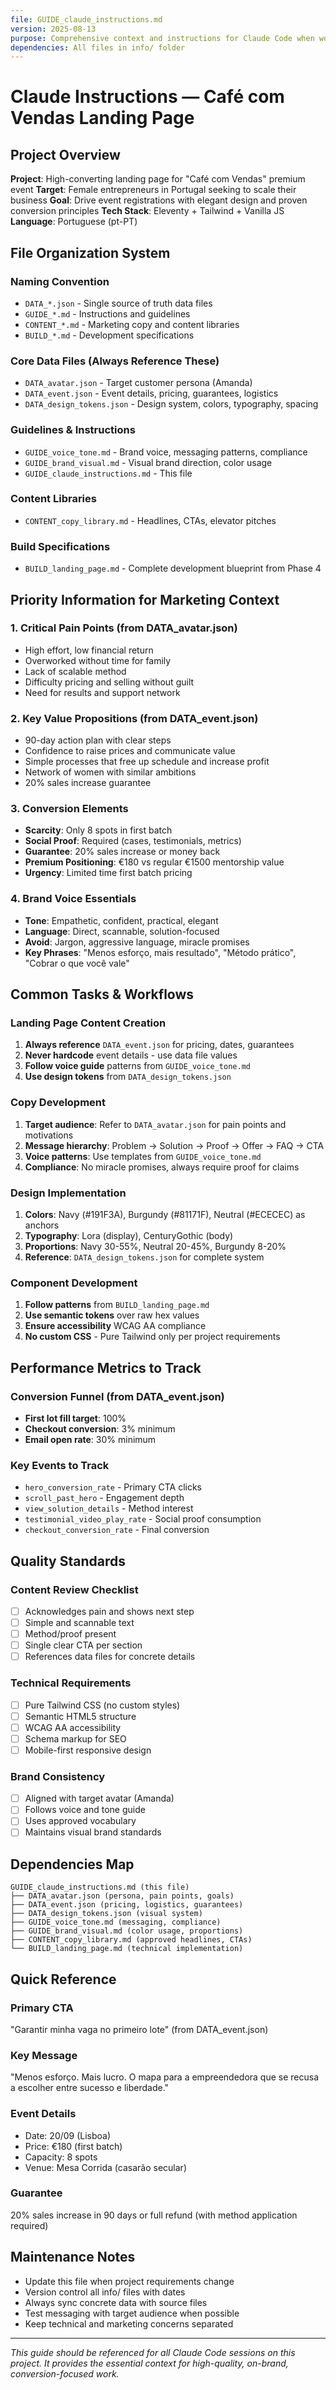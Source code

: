 ```yaml
---
file: GUIDE_claude_instructions.md
version: 2025-08-13
purpose: Comprehensive context and instructions for Claude Code when working with Café com Vendas project
dependencies: All files in info/ folder
---
```


# Claude Instructions — Café com Vendas Landing Page

## Project Overview

**Project**: High-converting landing page for "Café com Vendas" premium event
**Target**: Female entrepreneurs in Portugal seeking to scale their business
**Goal**: Drive event registrations with elegant design and proven conversion principles
**Tech Stack**: Eleventy + Tailwind + Vanilla JS
**Language**: Portuguese (pt-PT)

## File Organization System

### Naming Convention
- `DATA_*.json` - Single source of truth data files
- `GUIDE_*.md` - Instructions and guidelines  
- `CONTENT_*.md` - Marketing copy and content libraries
- `BUILD_*.md` - Development specifications

### Core Data Files (Always Reference These)
- `DATA_avatar.json` - Target customer persona (Amanda)
- `DATA_event.json` - Event details, pricing, guarantees, logistics
- `DATA_design_tokens.json` - Design system, colors, typography, spacing

### Guidelines & Instructions
- `GUIDE_voice_tone.md` - Brand voice, messaging patterns, compliance
- `GUIDE_brand_visual.md` - Visual brand direction, color usage
- `GUIDE_claude_instructions.md` - This file

### Content Libraries
- `CONTENT_copy_library.md` - Headlines, CTAs, elevator pitches

### Build Specifications  
- `BUILD_landing_page.md` - Complete development blueprint from Phase 4

## Priority Information for Marketing Context

### 1. Critical Pain Points (from DATA_avatar.json)
- High effort, low financial return
- Overworked without time for family
- Lack of scalable method
- Difficulty pricing and selling without guilt
- Need for results and support network

### 2. Key Value Propositions (from DATA_event.json)  
- 90-day action plan with clear steps
- Confidence to raise prices and communicate value
- Simple processes that free up schedule and increase profit
- Network of women with similar ambitions
- 20% sales increase guarantee

### 3. Conversion Elements
- **Scarcity**: Only 8 spots in first batch
- **Social Proof**: Required (cases, testimonials, metrics)
- **Guarantee**: 20% sales increase or money back
- **Premium Positioning**: €180 vs regular €1500 mentorship value
- **Urgency**: Limited time first batch pricing

### 4. Brand Voice Essentials
- **Tone**: Empathetic, confident, practical, elegant
- **Language**: Direct, scannable, solution-focused
- **Avoid**: Jargon, aggressive language, miracle promises
- **Key Phrases**: "Menos esforço, mais resultado", "Método prático", "Cobrar o que você vale"

## Common Tasks & Workflows

### Landing Page Content Creation
1. **Always reference** `DATA_event.json` for pricing, dates, guarantees
2. **Never hardcode** event details - use data file values
3. **Follow voice guide** patterns from `GUIDE_voice_tone.md`
4. **Use design tokens** from `DATA_design_tokens.json`

### Copy Development
1. **Target audience**: Refer to `DATA_avatar.json` for pain points and motivations
2. **Message hierarchy**: Problem → Solution → Proof → Offer → FAQ → CTA
3. **Voice patterns**: Use templates from `GUIDE_voice_tone.md`
4. **Compliance**: No miracle promises, always require proof for claims

### Design Implementation
1. **Colors**: Navy (#191F3A), Burgundy (#81171F), Neutral (#ECECEC) as anchors
2. **Typography**: Lora (display), CenturyGothic (body)
3. **Proportions**: Navy 30-55%, Neutral 20-45%, Burgundy 8-20%
4. **Reference**: `DATA_design_tokens.json` for complete system

### Component Development
1. **Follow patterns** from `BUILD_landing_page.md`
2. **Use semantic tokens** over raw hex values
3. **Ensure accessibility** WCAG AA compliance  
4. **No custom CSS** - Pure Tailwind only per project requirements

## Performance Metrics to Track

### Conversion Funnel (from DATA_event.json)
- **First lot fill target**: 100%
- **Checkout conversion**: 3% minimum
- **Email open rate**: 30% minimum

### Key Events to Track
- `hero_conversion_rate` - Primary CTA clicks
- `scroll_past_hero` - Engagement depth  
- `view_solution_details` - Method interest
- `testimonial_video_play_rate` - Social proof consumption
- `checkout_conversion_rate` - Final conversion

## Quality Standards

### Content Review Checklist
- [ ] Acknowledges pain and shows next step
- [ ] Simple and scannable text
- [ ] Method/proof present
- [ ] Single clear CTA per section
- [ ] References data files for concrete details

### Technical Requirements
- [ ] Pure Tailwind CSS (no custom styles)
- [ ] Semantic HTML5 structure
- [ ] WCAG AA accessibility
- [ ] Schema markup for SEO
- [ ] Mobile-first responsive design

### Brand Consistency
- [ ] Aligned with target avatar (Amanda)
- [ ] Follows voice and tone guide
- [ ] Uses approved vocabulary
- [ ] Maintains visual brand standards

## Dependencies Map

```
GUIDE_claude_instructions.md (this file)
├── DATA_avatar.json (persona, pain points, goals)
├── DATA_event.json (pricing, logistics, guarantees)  
├── DATA_design_tokens.json (visual system)
├── GUIDE_voice_tone.md (messaging, compliance)
├── GUIDE_brand_visual.md (color usage, proportions)
├── CONTENT_copy_library.md (approved headlines, CTAs)
└── BUILD_landing_page.md (technical implementation)
```

## Quick Reference

### Primary CTA
"Garantir minha vaga no primeiro lote" (from DATA_event.json)

### Key Message
"Menos esforço. Mais lucro. O mapa para a empreendedora que se recusa a escolher entre sucesso e liberdade."

### Event Details
- Date: 20/09 (Lisboa)
- Price: €180 (first batch)  
- Capacity: 8 spots
- Venue: Mesa Corrida (casarão secular)

### Guarantee
20% sales increase in 90 days or full refund (with method application required)

## Maintenance Notes

- Update this file when project requirements change
- Version control all info/ files with dates
- Always sync concrete data with source files
- Test messaging with target audience when possible
- Keep technical and marketing concerns separated

---

*This guide should be referenced for all Claude Code sessions on this project. It provides the essential context for high-quality, on-brand, conversion-focused work.*
